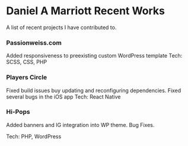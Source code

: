 # Daniel A Marriott Recent Works

A list of recent projects I have contributed to.

### Passionweiss.com

Added responsiveness to preexisting custom WordPress template
Tech: SCSS, CSS, PHP

### Players Circle

Fixed build issues buy updating and reconfiguring dependencies. Fixed several bugs in the iOS app
Tech: React Native

### Hi-Pops

Added banners and IG integration into WP theme. Bug Fixes.

Tech: PHP, WordPress
